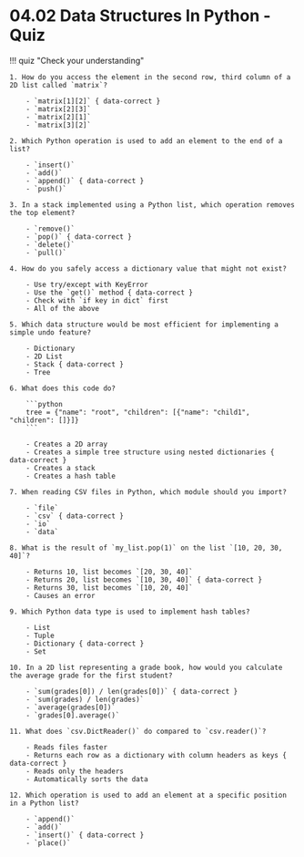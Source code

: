 # 04.02 Data Structures In Python - Quiz

!!! quiz "Check your understanding"

    1. How do you access the element in the second row, third column of a 2D list called `matrix`?

        - `matrix[1][2]` { data-correct }
        - `matrix[2][3]`
        - `matrix[2][1]`
        - `matrix[3][2]`

    2. Which Python operation is used to add an element to the end of a list?

        - `insert()`
        - `add()`
        - `append()` { data-correct }
        - `push()`

    3. In a stack implemented using a Python list, which operation removes the top element?

        - `remove()`
        - `pop()` { data-correct }
        - `delete()`
        - `pull()`

    4. How do you safely access a dictionary value that might not exist?

        - Use try/except with KeyError
        - Use the `get()` method { data-correct }
        - Check with `if key in dict` first
        - All of the above

    5. Which data structure would be most efficient for implementing a simple undo feature?

        - Dictionary
        - 2D List
        - Stack { data-correct }
        - Tree

    6. What does this code do?

        ```python
        tree = {"name": "root", "children": [{"name": "child1", "children": []}]}
        ```

        - Creates a 2D array
        - Creates a simple tree structure using nested dictionaries { data-correct }
        - Creates a stack
        - Creates a hash table

    7. When reading CSV files in Python, which module should you import?

        - `file`
        - `csv` { data-correct }
        - `io`
        - `data`

    8. What is the result of `my_list.pop(1)` on the list `[10, 20, 30, 40]`?

        - Returns 10, list becomes `[20, 30, 40]`
        - Returns 20, list becomes `[10, 30, 40]` { data-correct }
        - Returns 30, list becomes `[10, 20, 40]`
        - Causes an error

    9. Which Python data type is used to implement hash tables?

        - List
        - Tuple
        - Dictionary { data-correct }
        - Set

    10. In a 2D list representing a grade book, how would you calculate the average grade for the first student?

        - `sum(grades[0]) / len(grades[0])` { data-correct }
        - `sum(grades) / len(grades)`
        - `average(grades[0])`
        - `grades[0].average()`

    11. What does `csv.DictReader()` do compared to `csv.reader()`?

        - Reads files faster
        - Returns each row as a dictionary with column headers as keys { data-correct }
        - Reads only the headers
        - Automatically sorts the data

    12. Which operation is used to add an element at a specific position in a Python list?

        - `append()`
        - `add()`
        - `insert()` { data-correct }
        - `place()`

